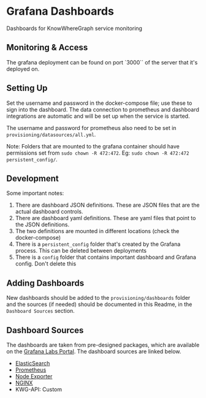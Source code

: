 # Grafana Dashboards

Dashboards for KnowWhereGraph service monitoring

## Monitoring & Access

The grafana deployment can be found on port `3000`` of the server that it's deployed on.

## Setting Up

Set the username and password in the docker-compose file; use these to sign into the dashboard. The data connection to prometheus and dashboard integrations are automatic and will be set up when the service is started.

The username and password for prometheus also need to be set in `provisioning/datasources/all.yml`.

Note: Folders that are mounted to the grafana container should have permissions set from `sudo chown -R 472:472`. Eg: `sudo chown -R 472:472 persistent_config/`.

## Development

Some important notes:

1. There are dashboard JSON definitions. These are JSON files that are the actual dashboard controls.
2. There are dashboard yaml definitions. These are yaml files that point to the JSON definitions.
3. The two definitions are mounted in different locations (check the docker-compose)
4. There is a `persistent_config` folder that's created by the Grafana process. This can be deleted between deployments
5. There is a `config` folder that contains important dashboard and Grafana config. Don't delete this

## Adding Dashboards

New dashboards should be added to the `provisioning/dashboards` folder and the sources (if needed) should be documented in this Readme, in the `Dashboard Sources` section.

## Dashboard Sources

The dashboards are taken from pre-designed packages, which are available on the [Grafana Labs Portal](https://grafana.com/grafana/dashboards/). The dashboard sources are linked below.

- [ElasticSearch](https://grafana.com/grafana/dashboards/3662-prometheus-2-0-overview/)
- [Prometheus](https://grafana.com/grafana/dashboards/3662-prometheus-2-0-overview/)
- [Node Exporter](https://grafana.com/grafana/dashboards/1860-node-exporter-full/)
- [NGINX](https://grafana.com/grafana/dashboards/14900-nginx/)
- KWG-API: Custom
